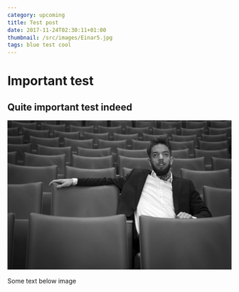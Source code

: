 ```yaml
---
category: upcoming
title: Test post
date: 2017-11-24T02:30:11+01:00
thumbnail: /src/images/Einar5.jpg
tags: blue test cool
---
```

# Important test

## Quite important test indeed



![Chilling in a chair](/src/images/Einar10.jpg)

Some text below image
